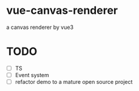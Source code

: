 # vue-canvas-renderer

a canvas renderer by vue3

# TODO

- [ ] TS
- [ ] Event system
- [ ] refactor demo to a mature open source project
